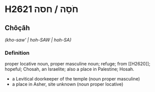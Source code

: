 # H2621 חֹסָה / חסה

## Chôçâh

_(kho-saw' | hoh-SAW | hoh-SA)_

### Definition

proper locative noun, proper masculine noun; refuge; from [[H2620]]; hopeful; Chosah, an Israelite; also a place in Palestine; Hosah.

- a Levitical doorkeeper of the temple (noun proper masculine)
- a place in Asher, site unknown (noun proper locative)
